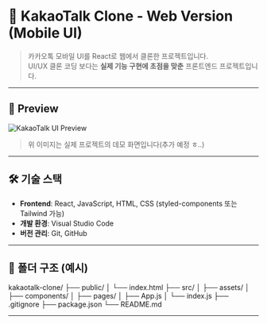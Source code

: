 # 💬 KakaoTalk Clone - Web Version (Mobile UI)

> 카카오톡 모바일 UI를 React로 웹에서 클론한 프로젝트입니다.  
> UI/UX 클론 코딩 보다는 **실제 기능 구현에 초점을 맞춘** 프론트엔드 프로젝트입니다.

---

## 📱 Preview

![KakaoTalk UI Preview](./preview.gif)  
> 위 이미지는 실제 프로젝트의 데모 화면입니다(추가 예정 ㅎ..)

---

## 🛠 기술 스택

- **Frontend**: React, JavaScript, HTML, CSS (styled-components 또는 Tailwind 가능)
- **개발 환경**: Visual Studio Code
- **버전 관리**: Git, GitHub

---

## 📁 폴더 구조 (예시)

kakaotalk-clone/
├── public/
│   └── index.html
├── src/
│   ├── assets/
│   ├── components/
│   ├── pages/
│   ├── App.js
│   └── index.js
├── .gitignore
├── package.json
└── README.md



---



